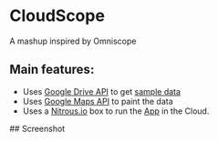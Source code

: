 CloudScope
==========

A mashup inspired by Omniscope

## Main features:
- Uses [Google Drive API](https://developers.google.com/drive/v2/reference/) to get [sample data](https://docs.google.com/spreadsheet/ccc?key=0AjViUeEB6f2GdG82NFZNMVhweGduanIzVDdZWFU4NXc&usp=sharing)
- Uses [Google Maps API](https://developers.google.com/maps/documentation/javascript/) to paint the data
- Uses a [Nitrous.io](https://www.nitrous.io/) box to run the [App](http://my-node-box-52001.euw1.nitrousbox.com/) in the Cloud.

## Screenshot

